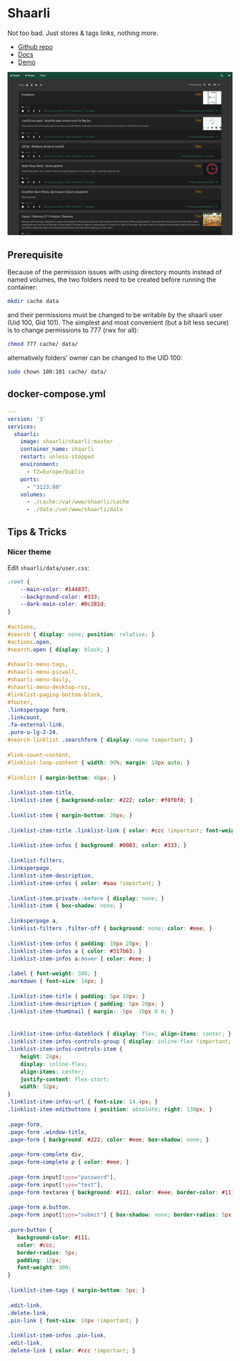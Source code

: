 # Shaarli
Not too bad. Just stores & tags links, nothing more.
- [Github repo](https://github.com/shaarli/Shaarli)
- [Docs](https://shaarli.readthedocs.io/en/master/)
- [Demo](https://demo.shaarli.org/)

![Screenshot](shaarli.png)


## Prerequisite
Because of the permission issues with using directory mounts instead of named volumes, the two folders need to be created before running the container:
```sh
mkdir cache data
```
and their permissions must be changed to be writable by the shaarli user (Uid 100, Gid 101). The simplest and most convenient (but a bit less secure) is to change permissions to 777 (rwx for all):
```sh
chmod 777 cache/ data/
```
alternatively folders' owner can be changed to the UID 100:
```sh
sudo chown 100:101 cache/ data/
```

## docker-compose.yml
```yml
---
version: '3'
services:
  shaarli:
    image: shaarli/shaarli:master
    container_name: shaarli
    restart: unless-stopped
    environment:
      - TZ=Europe/Dublin
    ports:
      - "3123:80"
    volumes:
      - ./cache:/var/www/shaarli/cache
      - ./data:/var/www/shaarli/data
```

## Tips & Tricks

### Nicer theme
Edit `shaarli/data/user.css`:
```css
:root {
    --main-color: #144837;
    --background-color: #333;
    --dark-main-color: #0c281d;
}

#actions,
#search { display: none; position: relative; }
#actions.open,
#search.open { display: block; }

#shaarli-menu-tags,
#shaarli-menu-picwall,
#shaarli-menu-daily,
#shaarli-menu-desktop-rss,
#linklist-paging-bottom-block,
#footer,
.linksperpage form,
.linkcount,
.fa-external-link,
.pure-u-lg-2-24,
#search-linklist .searchform { display: none !important; }

#link-count-content,
#linklist-loop-content { width: 90%; margin: 10px auto; }

#linklist { margin-bottom: 40px; }

.linklist-item-title,
.linklist-item { background-color: #222; color: #f0f0f0; }

.linklist-item { margin-bottom: 20px; }

.linklist-item-title .linklist-link { color: #ccc !important; font-weight: 300; }

.linklist-item-infos { background: #0003; color: #333; }

.linklist-filters,
.linksperpage,
.linklist-item-description,
.linklist-item-infos { color: #aaa !important; }

.linklist-item.private::before { display: none; }
.linklist-item { box-shadow: none; }

.linksperpage a,
.linklist-filters .filter-off { background: none; color: #eee; }

.linklist-item-infos { padding: 10px 20px; }
.linklist-item-infos a { color: #317b63; }
.linklist-item-infos a:hover { color: #eee; }

.label { font-weight: 300; }
.markdown { font-size: 14px; }

.linklist-item-title { padding: 5px 10px; }
.linklist-item-description { padding: 5px 20px; }
.linklist-item-thumbnail { margin: -5px -10px 0 0; }


.linklist-item-infos-dateblock { display: flex; align-items: center; }
.linklist-item-infos-controls-group { display: inline-flex !important; align-items: center; border-right: 0; }
.linklist-item-infos-controls-item {
    height: 24px;
    display: inline-flex;
    align-items: center;
    justify-content: flex-start;
    width: 32px;
}
.linklist-item-infos-url { font-size: 14.4px; }
.linklist-item-editbuttons { position: absolute; right: 130px; }

.page-form,
.page-form .window-title,
.page-form { background: #222; color: #eee; box-shadow: none; }

.page-form-complete div,
.page-form-complete p { color: #eee; }

.page-form input[type="password"],
.page-form input[type="text"],
.page-form textarea { background: #111; color: #eee; border-color: #111; }

.page-form a.button,
.page-form input[type="submit"] { box-shadow: none; border-radius: 5px; }

.pure-button {
   background-color: #111;
   color: #ccc;
   border-radius: 5px;
   padding: 12px;
   font-weight: 300;
}

.linklist-item-tags { margin-bottom: 5px; }

.edit-link,
.delete-link,
.pin-link { font-size: 14px !important; }

.linklist-item-infos .pin-link,
.edit-link,
.delete-link { color: #ccc !important; }
```
